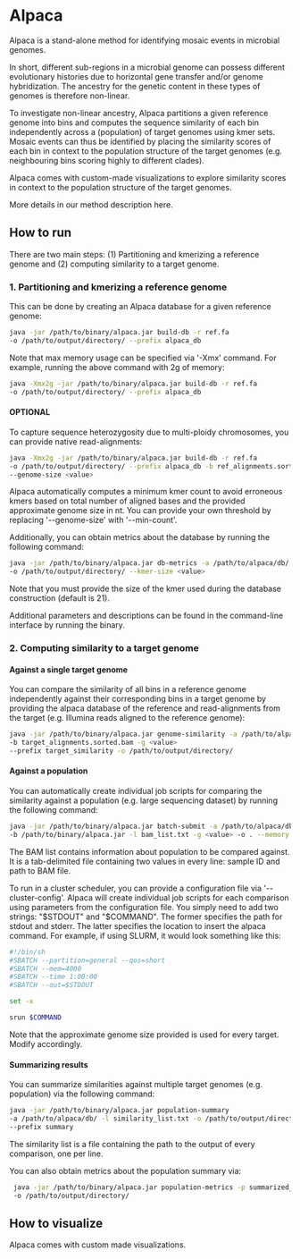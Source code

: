 # Alpaca

Alpaca is a stand-alone method for identifying mosaic events in microbial genomes.

In short, different sub-regions in a microbial genome can possess
different evolutionary histories due to horizontal gene transfer and/or
genome hybridization. The ancestry for the genetic content in these
types of genomes is therefore non-linear.

To investigate non-linear ancestry, Alpaca partitions a given
reference genome into bins and computes the sequence similarity of each bin independently
across a (population) of target genomes using kmer sets. Mosaic events
can thus be identified by placing the similarity scores of each bin in context to
the population structure of the target genomes (e.g. neighbouring bins scoring
highly to different clades).

Alpaca comes with custom-made visualizations to explore similarity scores
in context to the population structure of the target genomes.


More details in our method description here.

## How to run

There are two main steps: (1) Partitioning and kmerizing a reference genome and
(2) computing similarity to a target genome.

### 1. Partitioning and kmerizing a reference genome

This can be done by creating an Alpaca database for a given reference genome:

```bash
java -jar /path/to/binary/alpaca.jar build-db -r ref.fa
-o /path/to/output/directory/ --prefix alpaca_db
```

Note that max memory usage can be specified via '-Xmx' command. For example,
running the above command with 2g of memory:

```bash
java -Xmx2g -jar /path/to/binary/alpaca.jar build-db -r ref.fa
-o /path/to/output/directory/ --prefix alpaca_db
```

#### OPTIONAL
To capture sequence heterozygosity due to multi-ploidy chromosomes, you
can provide native read-alignments:

```bash
java -Xmx2g -jar /path/to/binary/alpaca.jar build-db -r ref.fa
-o /path/to/output/directory/ --prefix alpaca_db -b ref_alignments.sorted.bam
--genome-size <value>
```

Alpaca automatically computes a minimum kmer count to avoid erroneous kmers
based on total number of aligned bases and the provided approximate genome size in nt.
You can provide your own threshold by replacing '--genome-size' with '--min-count'.

Additionally, you can obtain metrics about the database by running the following command:

```bash
java -jar /path/to/binary/alpaca.jar db-metrics -a /path/to/alpaca/db/
-o /path/to/output/directory/ --kmer-size <value>
```

Note that you must provide the size of the kmer used during the database
construction (default is 21).

Additional parameters and descriptions can be found in the command-line
interface by running the binary.

### 2. Computing similarity to a target genome

#### Against a single target genome

You can compare the similarity of all bins in a reference genome
independently against their corresponding bins in a target genome by
providing the alpaca database of the reference and read-alignments from
the target (e.g. Illumina reads aligned to the reference genome):

```bash
java -jar /path/to/binary/alpaca.jar genome-similarity -a /path/to/alpaca/db/
-b target_alignments.sorted.bam -g <value>
--prefix target_similarity -o /path/to/output/directory/
```

#### Against a population

You can automatically create individual job scripts for comparing the similarity
against a population (e.g. large sequencing dataset) by running the following command:

```bash
java -jar /path/to/binary/alpaca.jar batch-submit -a /path/to/alpaca/db/
-b /path/to/binary/alpaca.jar -l bam_list.txt -g <value> -o . --memory <value>
```

The BAM list contains information about population to be compared against.
It is a tab-delimited file containing two values in every line: sample ID and path to BAM file.

To run in a cluster scheduler, you can provide a configuration file via '--cluster-config'.
Alpaca will create individual job scripts for each comparison using parameters from the
configuration file. You simply need to add two strings: "$STDOUT" and "$COMMAND". The
former specifies the path for stdout and stderr. The latter specifies the location to insert
the alpaca command. For example, if using SLURM, it would look something like this:

```bash
#!/bin/sh
#SBATCH --partition=general --qos=short
#SBATCH --mem=4000
#SBATCH --time 1:00:00
#SBATCH --out=$STDOUT

set -x

srun $COMMAND
```

Note that the approximate genome size provided is used for every target. Modify accordingly.

#### Summarizing results

You can summarize similarities against multiple target genomes (e.g. population)
via the following command:

```bash
java -jar /path/to/binary/alpaca.jar population-summary
-a /path/to/alpaca/db/ -l similarity_list.txt -o /path/to/output/directory
--prefix summary
```

The similarity list is a file containing the path to the output of every
comparison, one per line.

You can also obtain metrics about the population summary via:

```bash
 java -jar /path/to/binary/alpaca.jar population-metrics -p summarized_population.txt
 -o /path/to/output/directory/
```

## How to visualize

Alpaca comes with custom made visualizations.